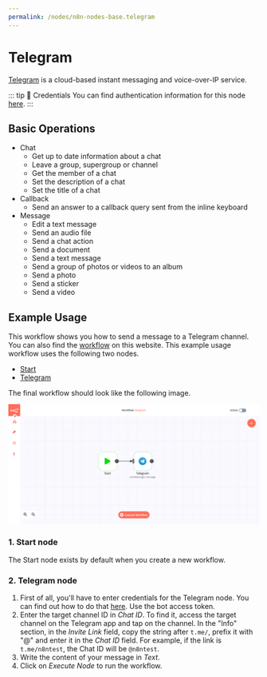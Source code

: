 ```yaml
---
permalink: /nodes/n8n-nodes-base.telegram
---
```


# Telegram

[Telegram](https://telegram.org) is a cloud-based instant messaging and voice-over-IP service.

::: tip 🔑 Credentials
You can find authentication information for this node [here](../../../credentials/Telegram/README.md).
:::

## Basic Operations

- Chat
	- Get up to date information about a chat
	- Leave a group, supergroup or channel
	- Get the member of a chat
	- Set the description of a chat
	- Set the title of a chat
- Callback
	- Send an answer to a callback query sent from the inline keyboard
- Message
	- Edit a text message
	- Send an audio file
	- Send a chat action
	- Send a document
	- Send a text message
	- Send a group of photos or videos to an album
	- Send a photo
	- Send a sticker
	- Send a video

## Example Usage

This workflow shows you how to send a message to a Telegram channel. You can also find the [workflow](https://n8n.io/workflows/451) on this website. This example usage workflow uses the following two nodes.
- [Start](../../core-nodes/Start/README.md)
- [Telegram]()

The final workflow should look like the following image.

![A workflow with the Telegram node](./workflow.png)

### 1. Start node

The Start node exists by default when you create a new workflow.

### 2. Telegram node

1. First of all, you'll have to enter credentials for the Telegram node. You can find out how to do that [here](../../../credentials/Telegram/README.md). Use the bot access token.
2. Enter the target channel ID in *Chat ID*. To find it, access the target channel on the Telegram app and tap on the channel. In the "Info" section, in the *Invite Link* field, copy the string after `t.me/`, prefix it with "@" and enter it in the *Chat ID* field. For example, if the link is `t.me/n8ntest`, the Chat ID will be `@n8ntest`.
3. Write the content of your message in *Text*.
4. Click on *Execute Node* to run the workflow.
